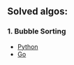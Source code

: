 ## Solved algos:
### 1. Bubble Sorting
- [Python](/Sortings/01_Bubble_Sort/bubble_sort.py)
- [Go](/Sortings/01_Bubble_Sort/bubble_sort.go)